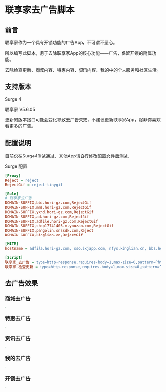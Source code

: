 # 联享家去广告脚本

## 前言

联享家作为一个具有开锁功能的广告App，不可谓不恶心。

所以编写此脚本，用于去除联享家App的核心功能——广告，保留开锁的附属功能。

去除检查更新、商城内容、特惠内容、资讯内容、我的中的个人服务和社区生活。

## 支持版本

Surge 4

联享家 V5.6.05

更新的版本接口可能会变化导致去广告失效，不建议更新联享家App，除非你喜欢看更多的广告。

## 配置说明

目前仅在Surge4测试通过，其他App请自行修改配置文件后测试。

Surge 配置

```ini
[Proxy]
Reject = reject
RejectGif = reject-tinygif

[Rule]
# 联享家去广告
DOMAIN-SUFFIX,bbs.hori-gz.com,RejectGif
DOMAIN-SUFFIX,mms.hori-gz.com,RejectGif
DOMAIN-SUFFIX,yxhd.hori-gz.com,RejectGif
DOMAIN-SUFFIX,ad.hori-gz.com,RejectGif
DOMAIN-SUFFIX,adfile.hori-gz.com,RejectGif
DOMAIN-SUFFIX,shop17741405.m.youzan.com,RejectGif
DOMAIN-SUFFIX,pangolin.snssdk.com,Reject
DOMAIN-SUFFIX,kinglian.cn,RejectGif

[MITM]
hostname = adfile.hori-gz.com, sso.lxjapp.com, nfys.kinglian.cn, bbs.hori-gz.com

[Script]
联享家_去广告 = type=http-response,requires-body=1,max-size=0,pattern=^https?:\/\/adfile\.hori-gz\.com*,script-path=https://raw.githubusercontent.com/blackmatrix7/ios_rule_script/master/script/lxj/lxj_remove_ads.js
联享家_检查更新 = type=http-response,requires-body=1,max-size=0,pattern=^https?:\/\/sso\.lxjapp\.com\/\/chims\/servlet\/csGetLatestSoftwareVersionServlet,script-path=https://raw.githubusercontent.com/blackmatrix7/ios_rule_script/master/script/lxj/lxj_remove_ads.js
```

## 去广告效果

### 商城去广告

<img src="https://github.com/blackmatrix7/ios_rule_script/raw/master/script/lxj/images/remove_ads_01.jpg" style="zoom:10%;" />

### 特惠去广告

<img src="https://github.com/blackmatrix7/ios_rule_script/raw/master/script/lxj/images/remove_ads_02.jpg" style="zoom:10%;" />

### 资讯去广告

<img src="https://github.com/blackmatrix7/ios_rule_script/raw/master/script/lxj/images/remove_ads_03.jpg" style="zoom:10%;" />

### 我的去广告

<img src="https://github.com/blackmatrix7/ios_rule_script/raw/master/script/lxj/images/remove_ads_04.jpg" style="zoom:10%;" />

### 开锁去广告

<img src="https://github.com/blackmatrix7/ios_rule_script/raw/master/script/lxj/images/remove_ads_05.jpg" style="zoom:10%;" />